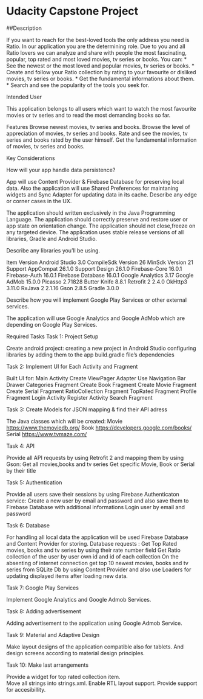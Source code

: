 # Udacity Capstone Project

##Description 

   If you want to reach for the best-loved tools the only address you need is Ratio. In our application you are the determining role. Due to you and all Ratio lovers we can analyze and share with people the most fascinating, popular, top rated and most loved movies, tv series or books. 
   You can:
       * See the newest or the most loved and popular movies, tv series or books.
       * Create and follow your Ratio collection by rating to your favourite or disliked movies, tv series or books.
       * Get the fundamental informations about them.
       * Search and see the popularity of the tools you seek for. 

Intended User

   This application belongs to all users which want to watch the most favourite movies or tv series and to read the most demanding books    so far.

   Features
   Browse newest movies, tv series and books.
   Browse the level of appreciation of movies, tv series and books.
   Rate and see the movies, tv series and books rated by the user himself.
   Get the fundamental information of movies, tv series and books.


Key Considerations

   How will your app handle data persistence? 

   App will use Content Provider & Firebase Database  for preserving local data. Also the application will use Shared Preferences for maintaning widgets and Sync Adapter for updating data in its cache.
   Describe any edge or corner cases in the UX.

   The application should  written exclusively  in the Java Programming Language.
   The application should correctly preserve and restore user or app state on orientation change.
   The application should not close,freeze on any targeted device.
   The application uses stable release versions of all libraries, Gradle and Android Studio. 

   Describe any libraries you’ll be using.

   Item                      Version
   Android Studio            3.0
   CompileSdk Version        26
   MinSdk Version            21
   Support AppCompat         26.1.0
   Support Design            26.1.0
   Firebase-Core             16.0.1
   Firebase-Auth             16.0.1
   Firebase Database         16.0.1
   Google Analytics          3.17
   Google AdMob              15.0.0
   Picasso                   2.71828
   Butter Knife              8.8.1
   Retrofit 2                2.4.0
   OkHttp3                   3.11.0
   RxJava 2                  2.1.16
   Gson                      2.8.5
   Gradle                    3.0.0


   Describe how you will implement Google Play Services or other external services.

   The application will use Google Analytics and Google AdMob which are depending on Google Play Services.

Required Tasks
   Task 1: Project Setup

   Create android project:
   creating a new project in Android Studio
   configuring libraries by adding them to the app build.gradle file’s dependencies

   Task 2: Implement UI for Each Activity and Fragment

   Built UI for:
   Main Activity
     Create ViewPager Adapter
     Use Navigation Bar Drawer
   Categories Fragment
   Create Book Fragment
   Create Movie Fragment
   Create Serial Fragment
   RatioCollection Fragment
   TopRated Fragment
   Profile Fragment
   Login Activity
   Register Activity 
   Search Fragment

   Task 3: Create Models for JSON mapping & find their API adress

   The Java classes which will be created:
   Movie
   https://www.themoviedb.org/
   Book
   https://developers.google.com/books/
   Serial
   https://www.tvmaze.com/

   Task 4: API

   Provide all API requests by using Retrofit 2 and mapping them by using Gson:
   Get all movies,books and tv series
   Get specific  Movie, Book or Serial by their title


   Task 5: Authentication

   Provide all users save their sessions by using Firebase Authenticaton service:
   Create a new user by email and password and also save them to Firebase Database with additional informations
   Login user by email and password


   Task 6: Database

   For handling all local data the application will be used Firebase Database and Content Provider for storing. Database requests :
   Get Top Rated movies, books and tv series by using their rate number field
   Get Ratio collection of the user by user own id and id of each collection
   On the absenting of internet connection get top 10 newest movies, books and 
               tv series from SQLite Db by using Content Provider and  also use Loaders for updating displayed items after loading new data.


   Task 7: Google Play Services

   Implement Google Analytics and Google Admob Services.


   Task 8: Adding advertisement

   Adding advertisement to the application using Google Admob Service.


   Task 9: Material and Adaptive Design

   Make layout designs of the application compatible also for tablets. And design screens according to material design principles.


   Task 10: Make last arrangements

   Provide a widget for  top rated collection item.   
   Move all strings into strings.xml.
   Enable RTL layout support.
   Provide support for accesibillity.

